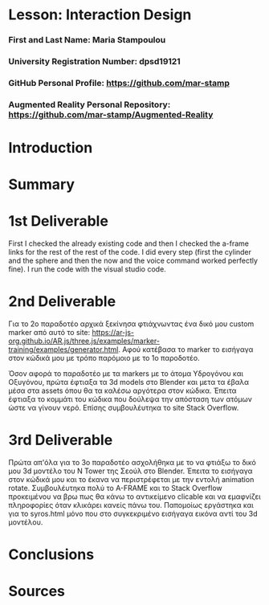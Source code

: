 # Lesson: Interaction Design

### First and Last Name: Maria Stampoulou
### University Registration Number: dpsd19121
### GitHub Personal Profile: https://github.com/mar-stamp
### Augmented Reality Personal Repository: https://github.com/mar-stamp/Augmented-Reality

# Introduction

# Summary


# 1st Deliverable
First I checked the already existing code and then I checked the a-frame links for the rest of the rest of the code. I did every step (first the cylinder and the sphere and then the now and the voice command worked perfectly fine). I run the code with the visual studio code.

# 2nd Deliverable

Για το 2ο παραδοτέο αρχικά ξεκίνησα φτιάχνωντας ένα δικό μου custom marker από αυτό το site: https://ar-js-org.github.io/AR.js/three.js/examples/marker-training/examples/generator.html. Αφού κατέβασα το marker το εισήγαγα στον κώδικά μου με τρόπο παρόμοιο με το 1ο παροδοτέο.

Όσον αφορά το παραδοτέο με τα markers με το άτομα Υδρογόνου και Οξυγόνου, πρώτα έφτιαξα τα 3d models στο Blender και μετα τα έβαλα μέσα στα assets όπου θα τα καλέσω αργότερα στον κώδικα. Έπειτα έφτιαξα το κομμάτι του κώδικα που δούλεψα την απόσταση των ατόμων ώστε να γίνουν νερό. Επίσης συμβουλέυτηκα το site Stack Overflow.

# 3rd Deliverable 

Πρώτα απ'όλα για το 3ο παραδοτέο ασχολήθηκα με το να φτιάξω το δικό μου 3d μοντέλο του N Tower της Σεούλ στο Blender. Έπειτα το εισήγαγα στον κώδικά μου και το έκανα να περιστρέφεται με την εντολή animation rotate. Συμβουλέυτηκα πολύ το Α-FRAME και το Stack Overflow προκειμένου να βρω πως θα κάνω το αντικείμενο clicable και να εμαφνίζει πληροφορίες όταν κλικάρει κανείς πάνω του. Παπομοίως εργάστηκα και για το syros.html μόνο που στο συγκεκριμένο εισήγαγα εικόνα αντί του 3d μοντέλου.

# Conclusions


# Sources
